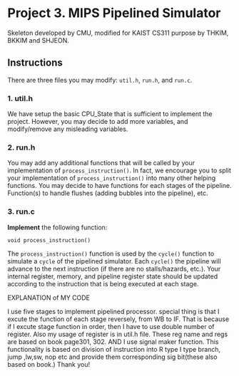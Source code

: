 # Project 3. MIPS Pipelined Simulator
Skeleton developed by CMU,
modified for KAIST CS311 purpose by THKIM, BKKIM and SHJEON.

## Instructions
There are three files you may modify: `util.h`, `run.h`, and `run.c`.

### 1. util.h

We have setup the basic CPU\_State that is sufficient to implement the project.
However, you may decide to add more variables, and modify/remove any misleading variables.

### 2. run.h

You may add any additional functions that will be called by your implementation of `process_instruction()`.
In fact, we encourage you to split your implementation of `process_instruction()` into many other helping functions.
You may decide to have functions for each stages of the pipeline.
Function(s) to handle flushes (adding bubbles into the pipeline), etc.

### 3. run.c

**Implement** the following function:

    void process_instruction()

The `process_instruction()` function is used by the `cycle()` function to simulate a `cycle` of the pipelined simulator.
Each `cycle()` the pipeline will advance to the next instruction (if there are no stalls/hazards, etc.).
Your internal register, memory, and pipeline register state should be updated according to the instruction
that is being executed at each stage.

EXPLANATION of MY CODE

I use five stages to implement pipelined processor.
special thing is that I excute the function of each stage reversely, from WB to IF. That is because if I excute stage function in order, then I have to use double number of register. 
Also my usage of register is in util.h file. These reg name and regs are based on book page301, 302. 
AND I use signal maker function. This functionality is based on division of instruction into R type I type branch, jump ,lw,sw, nop etc and provide them corresponding sig bit(these also based on book.)
Thank you!